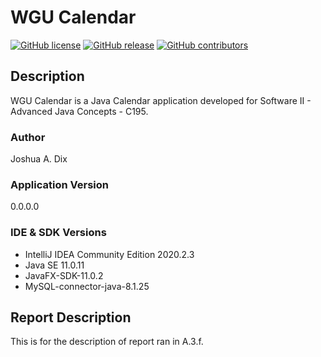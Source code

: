 # WGU Calendar
[![GitHub license](https://img.shields.io/github/license/Naereen/StrapDown.js.svg)](https://github.com/Juwdohr/WGU_Calendar/blob/master/LICENSE)
[![GitHub release](https://img.shields.io/github/release/Naereen/StrapDown.js.svg)](https://GitHub.com/Juwdohr/WGU_Calendar/releases/)
[![GitHub contributors](https://img.shields.io/github/contributors/Naereen/badges.svg)](https://github.com/Juwdohr/WGU_Calendar/graphs/contributors/)


## Description
WGU Calendar is a Java Calendar application developed for Software II - Advanced Java Concepts - C195.

### Author
Joshua A. Dix

### Application Version
0.0.0.0

### IDE & SDK Versions
* IntelliJ IDEA Community Edition 2020.2.3
* Java SE 11.0.11
* JavaFX-SDK-11.0.2
* MySQL-connector-java-8.1.25

## Report Description

This is for the description of report ran in A.3.f.
